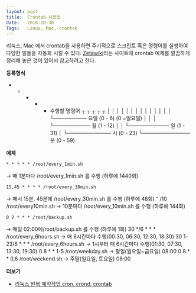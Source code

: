 ```yaml
---
layout: post
title:  Crontab 사용법
date:   2016-10-30
Tags:   Linux, Mac, crontab 
---
```


리눅스, Mac 에서 crontab을 사용하면 주기적으로 스크립트 혹은 명령어를 실행하여 다양한 일들을 자동화 시킬 수 있다. [Zetawiki][1]라는 사이트에 crontab 예제를 깔끔하게 정리해 놓은 것이 있어서 참고하려고 한다.

**등록형식**

* *    *    *    *  수행할 명령어
┬   ┬   ┬   ┬   ┬
│   │   │   │   │
│   │   │   │   │
│   │   │   │   └───────── 요일 (0 - 6) (0 =일요일)
│   │   │   └────────── 월 (1 - 12)
│   │   └─────────── 일 (1 - 31)
│   └──────────── 시 (0 - 23)
└───────────── 분 (0 - 59)

**예제**

	* * * * * /root/every_1min.sh

 → 매 1분마다 /root/every\_1min.sh 를 수행 (하루에 1440회)

	15,45 * * * * /root/every_30min.sh
→ 매시 15분, 45분에 /root/every\_30min.sh 를 수행 (하루에 48회)
“ /10     /root/every10min.sh
→ 10분마다 /root/every\_10min.sh 를 수행 (하루에 144회)

	0 2 * * * /root/backup.sh

→ 매일 02:00에/root/backup.sh 를 수행 (하루에 1회)
	30 */6 * * * /root/every_6hours.sh
→ 매 6시간마다 수행(00:30, 06:30, 12:30, 18:30)
	30 1-23/6 * * * /root/every_6hours.sh
→ 1시부터 매 6시간마다 수행(01:30, 07:30, 13:30, 19:30)
	0 8 * * 1-5 /root/weekday.sh
→ 평일(월요일\~금요일) 08:00
	0 8 * * 0,6 /root/weekend.sh
→ 주말(일요일, 토요일) 08:00


**더보기**

- [리눅스 반복 예약작업 cron, crond, crontab][2]

[1]:	http://zetawiki.com/wiki/%EB%A6%AC%EB%88%85%EC%8A%A4_%EB%B0%98%EB%B3%B5_%EC%98%88%EC%95%BD%EC%9E%91%EC%97%85_cron,_crond,_crontab
[2]:	http://zetawiki.com/wiki/%EB%A6%AC%EB%88%85%EC%8A%A4_%EB%B0%98%EB%B3%B5_%EC%98%88%EC%95%BD%EC%9E%91%EC%97%85_cron,_crond,_crontab